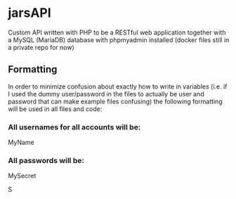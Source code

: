 # jarsAPI
Custom API written with PHP to be a RESTful web application together with a MySQL (MariaDB) database with phpmyadmin installed (docker files still in a private repo for now)

## Formatting
In order to minimize confusion about exactly how to write in variables (i.e. if I used the dummy user/password in the files to actually be user and password that can make example files confusing) the following formatting will be used in all files and code:

### All usernames for all accounts will be:

MyName


### All passwords will be: 

MySecret


S
